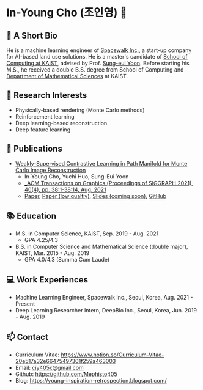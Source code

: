 # In-Young Cho (조인영) 👋

## 🔭 A Short Bio

He is a machine learning engineer of [Spacewalk Inc.](https://www.spacewalk.tech/), a start-up company for AI-based land use solutions. He is a master's candidate of [School of Computing at KAIST](https://cs.kaist.ac.kr/), advised by Prof. [Sung-eui Yoon](https://sgvr.kaist.ac.kr/~sungeui/). Before starting his M.S., he received a double B.S. degree from School of Computing and [Department of Mathematical Sciences](https://mathsci.kaist.ac.kr/home/en/) at KAIST.

## 🌱 Research Interests

- Physically-based rendering (Monte Carlo methods)
- Reinforcement learning
- Deep learning-based reconstruction
- Deep feature learning

## 💬 Publications

- [Weakly-Supervised Contrastive Learning in Path Manifold for Monte Carlo Image Reconstruction](https://www.notion.so/Weakly-Supervised-Contrastive-Learning-in-Path-Manifold-for-Monte-Carlo-Image-Reconstruction-d3f58f37e33b491d8fdaef43814c3a3c)
  - In-Young Cho, Yuchi Huo, Sung-Eui Yoon
  - [_ACM Transactions on Graphics (Proceedings of SIGGRAPH 2021), 40(4), pp. 38:1-38:14, Aug. 2021](https://dl.acm.org/doi/10.1145/3450626.3459876)
  - [Paper](https://sgvr.kaist.ac.kr/wp-content/uploads/2021/05/main.pdf), [Paper (low qualtiy)](https://sgvr.kaist.ac.kr/wp-content/uploads/2021/05/main_low_res.pdf), [Slides (coming soon)](https://sgvr.kaist.ac.kr/), [GitHub](https://github.com/Mephisto405/WCMC-Public)

## :books: Education

- M.S. in Computer Science, KAIST, Sep. 2019 - Aug. 2021
  - GPA 4.25/4.3
- B.S. in Computer Science and Mathematical Science (double major), KAIST, Mar. 2015 - Aug. 2019
  - GPA 4.0/4.3 (Summa Cum Laude)

## :computer: Work Experiences

- Machine Learning Engineer, Spacewalk Inc., Seoul, Korea, Aug. 2021 - Present
- Deep Learning Researcher Intern, DeepBio Inc., Seoul, Korea, Jun. 2019 - Aug. 2019

## 📫 Contact

- Curriculum Vitae: https://www.notion.so/Curriculum-Vitae-20e517a32e66475497301f259a463003
- Email: ciy405x@gmail.com
- Github: https://github.com/Mephisto405
- Blog: https://young-inspiration-retrospection.blogspot.com/

<!--
**Mephisto405/Mephisto405** is a ✨ _special_ ✨ repository because its `README.md` (this file) appears on your GitHub profile.

Here are some ideas to get you started:

- 🔭 I’m currently working on ...
- 🌱 I’m currently learning ...
- 👯 I’m looking to collaborate on ...
- 🤔 I’m looking for help with ...
- 💬 Ask me about ...
- 📫 How to reach me: ...
- 😄 Pronouns: ...
- ⚡ Fun fact: ...
-->
